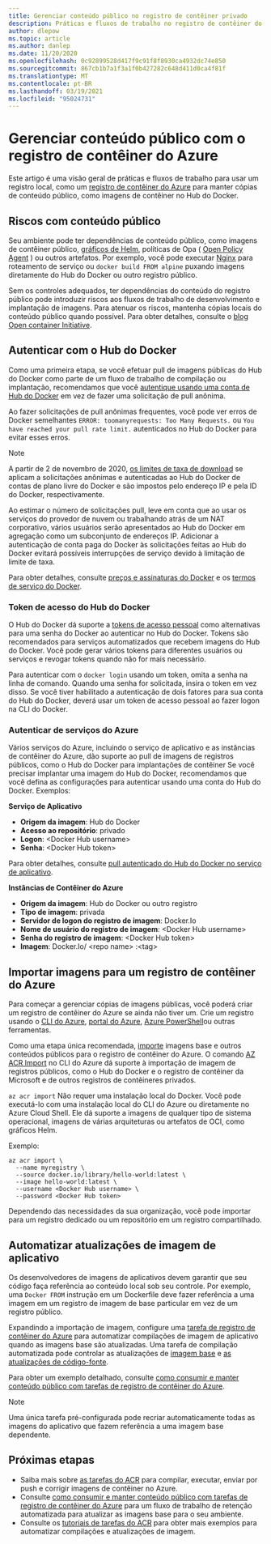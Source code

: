 ```yaml
---
title: Gerenciar conteúdo público no registro de contêiner privado
description: Práticas e fluxos de trabalho no registro de contêiner do Azure para gerenciar dependências em imagens públicas do Hub do Docker e de outros conteúdos públicos
author: dlepow
ms.topic: article
ms.author: danlep
ms.date: 11/20/2020
ms.openlocfilehash: 0c92899528d417f9c91f8f8930ca4932dc74e850
ms.sourcegitcommit: 867cb1b7a1f3a1f0b427282c648d411d0ca4f81f
ms.translationtype: MT
ms.contentlocale: pt-BR
ms.lasthandoff: 03/19/2021
ms.locfileid: "95024731"
---
```

# <a name="manage-public-content-with-azure-container-registry"></a>Gerenciar conteúdo público com o registro de contêiner do Azure

Este artigo é uma visão geral de práticas e fluxos de trabalho para usar um registro local, como um [registro de contêiner do Azure](container-registry-intro.md) para manter cópias de conteúdo público, como imagens de contêiner no Hub do Docker. 


## <a name="risks-with-public-content"></a>Riscos com conteúdo público

Seu ambiente pode ter dependências de conteúdo público, como imagens de contêiner público, [gráficos de Helm](https://helm.sh/), políticas de Opa ( [Open Policy Agent](https://www.openpolicyagent.org/) ) ou outros artefatos. Por exemplo, você pode executar [Nginx](https://hub.docker.com/_/nginx) para roteamento de serviço ou `docker build FROM alpine` puxando imagens diretamente do Hub do Docker ou outro registro público. 

Sem os controles adequados, ter dependências do conteúdo do registro público pode introduzir riscos aos fluxos de trabalho de desenvolvimento e implantação de imagens. Para atenuar os riscos, mantenha cópias locais do conteúdo público quando possível. Para obter detalhes, consulte o [blog Open container Initiative](https://opencontainers.org/posts/blog/2020-10-30-consuming-public-content/). 

## <a name="authenticate-with-docker-hub"></a>Autenticar com o Hub do Docker

Como uma primeira etapa, se você efetuar pull de imagens públicas do Hub do Docker como parte de um fluxo de trabalho de compilação ou implantação, recomendamos que você [autentique usando uma conta de Hub do Docker](https://docs.docker.com/docker-hub/download-rate-limit/#how-do-i-authenticate-pull-requests) em vez de fazer uma solicitação de pull anônima.

Ao fazer solicitações de pull anônimas frequentes, você pode ver erros de Docker semelhantes `ERROR: toomanyrequests: Too Many Requests.` ou `You have reached your pull rate limit.` autenticados no Hub do Docker para evitar esses erros.

> [!NOTE]
> A partir de 2 de novembro de 2020, [os limites de taxa de download](https://docs.docker.com/docker-hub/download-rate-limit) se aplicam a solicitações anônimas e autenticadas ao Hub do Docker de contas de plano livre do Docker e são impostos pelo endereço IP e pela ID do Docker, respectivamente. 
>
> Ao estimar o número de solicitações pull, leve em conta que ao usar os serviços do provedor de nuvem ou trabalhando atrás de um NAT corporativo, vários usuários serão apresentados ao Hub do Docker em agregação como um subconjunto de endereços IP. Adicionar a autenticação de conta paga do Docker às solicitações feitas ao Hub do Docker evitará possíveis interrupções de serviço devido à limitação de limite de taxa.
>
> Para obter detalhes, consulte [preços e assinaturas do Docker](https://www.docker.com/pricing) e os [termos de serviço do Docker](https://www.docker.com/legal/docker-terms-service).

### <a name="docker-hub-access-token"></a>Token de acesso do Hub do Docker

O Hub do Docker dá suporte a [tokens de acesso pessoal](https://docs.docker.com/docker-hub/access-tokens/) como alternativas para uma senha do Docker ao autenticar no Hub do Docker. Tokens são recomendados para serviços automatizados que recebem imagens do Hub do Docker. Você pode gerar vários tokens para diferentes usuários ou serviços e revogar tokens quando não for mais necessário.

Para autenticar com o `docker login` usando um token, omita a senha na linha de comando. Quando uma senha for solicitada, insira o token em vez disso. Se você tiver habilitado a autenticação de dois fatores para sua conta do Hub do Docker, deverá usar um token de acesso pessoal ao fazer logon na CLI do Docker.

### <a name="authenticate-from-azure-services"></a>Autenticar de serviços do Azure

Vários serviços do Azure, incluindo o serviço de aplicativo e as instâncias de contêiner do Azure, dão suporte ao pull de imagens de registros públicos, como o Hub do Docker para implantações de contêiner Se você precisar implantar uma imagem do Hub do Docker, recomendamos que você defina as configurações para autenticar usando uma conta do Hub do Docker. Exemplos:

**Serviço de Aplicativo**

* **Origem da imagem**: Hub do Docker
* **Acesso ao repositório**: privado
* **Logon**: \<Docker Hub username>
* **Senha**: \<Docker Hub token>

Para obter detalhes, consulte [pull autenticado do Hub do Docker no serviço de aplicativo](https://azure.github.io/AppService/2020/10/15/Docker-Hub-authenticated-pulls-on-App-Service.html).

**Instâncias de Contêiner do Azure**

* **Origem da imagem**: Hub do Docker ou outro registro
* **Tipo de imagem**: privada
* **Servidor de logon do registro de imagem**: Docker.Io
* **Nome de usuário do registro de imagem**: \<Docker Hub username>
* **Senha do registro de imagem**: \<Docker Hub token>
* **Imagem**: Docker.Io/ \<repo name\> :\<tag>

## <a name="import-images-to-an-azure-container-registry"></a>Importar imagens para um registro de contêiner do Azure
 
Para começar a gerenciar cópias de imagens públicas, você poderá criar um registro de contêiner do Azure se ainda não tiver um. Crie um registro usando o [CLI do Azure](container-registry-get-started-azure-cli.md), [portal do Azure](container-registry-get-started-portal.md), [Azure PowerShell](container-registry-get-started-powershell.md)ou outras ferramentas. 

Como uma etapa única recomendada, [importe](container-registry-import-images.md) imagens base e outros conteúdos públicos para o registro de contêiner do Azure. O comando [AZ ACR Import](/cli/azure/acr#az_acr_import) no CLI do Azure dá suporte à importação de imagem de registros públicos, como o Hub do Docker e o registro de contêiner da Microsoft e de outros registros de contêineres privados. 

`az acr import` Não requer uma instalação local do Docker. Você pode executá-lo com uma instalação local do CLI do Azure ou diretamente no Azure Cloud Shell. Ele dá suporte a imagens de qualquer tipo de sistema operacional, imagens de várias arquiteturas ou artefatos de OCI, como gráficos Helm.

Exemplo:

```azurecli-interactive
az acr import \
  --name myregistry \
  --source docker.io/library/hello-world:latest \
  --image hello-world:latest \
  --username <Docker Hub username> \
  --password <Docker Hub token>
```

Dependendo das necessidades da sua organização, você pode importar para um registro dedicado ou um repositório em um registro compartilhado.

## <a name="automate-application-image-updates"></a>Automatizar atualizações de imagem de aplicativo

Os desenvolvedores de imagens de aplicativos devem garantir que seu código faça referência ao conteúdo local sob seu controle. Por exemplo, uma `Docker FROM` instrução em um Dockerfile deve fazer referência a uma imagem em um registro de imagem de base particular em vez de um registro público. 

Expandindo a importação de imagem, configure uma [tarefa de registro de contêiner do Azure](container-registry-tasks-overview.md) para automatizar compilações de imagem de aplicativo quando as imagens base são atualizadas. Uma tarefa de compilação automatizada pode controlar as atualizações de [imagem base](container-registry-tasks-base-images.md) e [as atualizações de código-fonte](container-registry-tasks-overview.md#trigger-task-on-source-code-update).

Para obter um exemplo detalhado, consulte [como consumir e manter conteúdo público com tarefas de registro de contêiner do Azure](tasks-consume-public-content.md). 

> [!NOTE]
> Uma única tarefa pré-configurada pode recriar automaticamente todas as imagens do aplicativo que fazem referência a uma imagem base dependente. 
 
## <a name="next-steps"></a>Próximas etapas
 
* Saiba mais sobre [as tarefas do ACR](container-registry-tasks-overview.md) para compilar, executar, enviar por push e corrigir imagens de contêiner no Azure.
* Consulte [como consumir e manter conteúdo público com tarefas de registro de contêiner do Azure](tasks-consume-public-content.md) para um fluxo de trabalho de retenção automatizada para atualizar as imagens base para o seu ambiente. 
* Consulte os [tutoriais de tarefas do ACR](container-registry-tutorial-quick-task.md) para obter mais exemplos para automatizar compilações e atualizações de imagem.
